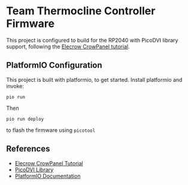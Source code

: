 # Team Thermocline Controller Firmware

This project is configured to build for the RP2040 with PicoDVI library support, following the [Elecrow CrowPanel tutorial](https://www.elecrow.com/wiki/CrowPanel_Pico_HMI_4.3-inch_Arduino_Tutorial.html).

## PlatformIO Configuration

This project is built with platformio, to get started. Install platformio and invoke:

```shell
pio run
```

Then 

```shell
pio run deploy
```
to flash the firmware using `picotool`

## References

- [Elecrow CrowPanel Tutorial](https://www.elecrow.com/wiki/CrowPanel_Pico_HMI_4.3-inch_Arduino_Tutorial.html)
- [PicoDVI Library](https://github.com/maxgerhardt/pico-dvi)
- [PlatformIO Documentation](https://docs.platformio.org/)
